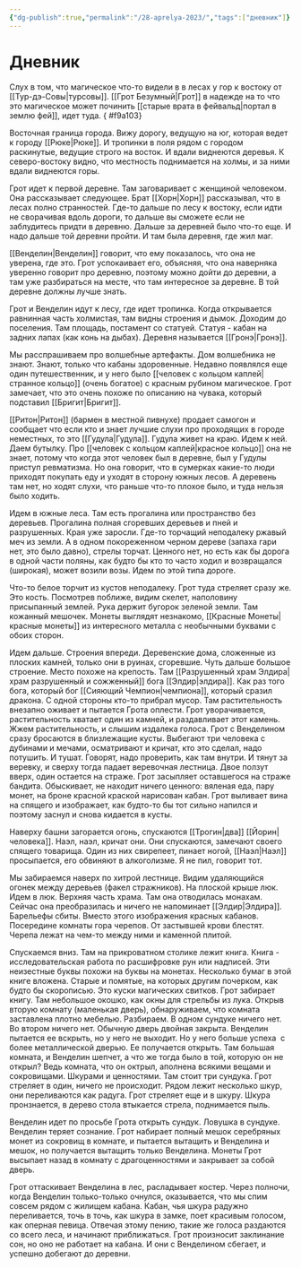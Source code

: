```yaml
---
{"dg-publish":true,"permalink":"/28-aprelya-2023/","tags":["дневник"]}
---
```


# Дневник

Слух в том, что магическое что-то видели в в лесах у гор к востоку от [[Тур-дэ-Совы\|турсовы]]. [[Грот Безумный\|Грот]] в надежде на то что это магическое может починить [[старые врата в фейвальд\|портал в землю фей]], идет туда.
{ #f9a103}


Восточная граница города. Вижу дорогу, ведущую на юг, которая ведет к городу [[Рюке\|Рюке]]. И тропинки в поля рядом с городом раскинутые, ведущие строго на восток. И вдали виднеются деревья. К северо-востоку видно, что местность поднимается на холмы, и за ними вдали виднеются горы.

Грот идет к первой деревне. Там заговаривает с женщиной человеком. Она рассказывает следующее. Брат [[Хорн\|Хорн]] рассказывал, что в лесах полно странностей. Где-то дальше по лесу к востоку, если идти не сворачивая вдоль дороги, то дальше вы сможете если не заблудитесь придти в деревню. Дальше за деревней было что-то еще. И надо дальше той деревни пройти. И там была деревня, где жил маг.

[[Венделин\|Венделин]] говорит, что ему показалось, что она не уверена, где это. Грот успокаивает его, объясняя, что она наверняка уверенно говорит про деревню, поэтому можно дойти до деревни, а там уже разбираться на месте, что там интересное за деревне. В той деревне должны лучше знать.

Грот и Венделин идут к лесу, где идет тропинка. Когда открывается равнинная часть холмистая, там видны строения и дымок. Доходим до поселения. Там площадь, постамент со статуей. Статуя - кабан на задних лапах (как конь на дыбах). Деревня называется [[Гронэ\|Гронэ]].

Мы расспрашиваем про волшебные артефакты. Дом волшебника не знают. Знают, только что кабаны здоровенные. Недавно появлялся еще один путешественник, и у него было [[человек с кольцом каплей\|странное кольцо]] (очень богатое) с красным рубином магическое. Грот замечает, что это очень похоже по описанию на чувака, который подставил [[Бригит\|Бригит]].

[[Ритон\|Ритон]] (бармен в местной пивнухе) продает самогон и сообщает что если кто и знает лучшие слухи про проходящих в городе неместных, то это [[Гудула\|Гудула]]. Гудула живет на краю. Идем к ней. Даем бутылку. Про [[человек с кольцом каплей\|красное кольцо]] она не знает, потому что когда этот человек был в деревне, был у Гудулы приступ ревматизма. Но она говорит, что в сумерках какие-то люди приходят покупать еду и уходят в сторону южных лесов. А деревень там нет, но ходят слухи, что раньше что-то плохое было, и туда нельзя было ходить.

Идем в южные леса. Там есть прогалина или пространство без деревьев. Прогалина полная сгоревших деревьев и пней и разрушенных. Края уже заросли. Где-то торчащий неподалеку ржавый меч из земли. А в одном покореженном черном дереве (запаха гари нет, это было давно), стрелы торчат. Ценного нет, но есть как бы дорога в одной части поляны, как будто бы кто то часто ходил и возвращался (широкая), может возили возы. Идем по этой типа дороге.

Что-то белое торчит из кустов неподалеку. Грот туда стреляет сразу же. Это кость. Посмотрев поближе, видим скелет, наполовину присыпанный землей. Рука держит бугорок зеленой земли. Там кожанный мешочек. Монеты выглядят незнакомо, [[Красные Монеты\|красные монеты]] из интересного металла с необычными буквами с обоих сторон.

Идем дальше. Строения впереди. Деревенские дома, сложенные из плоских камней, только они в руинах, сгоревшие. Чуть дальше большое строение. Место похоже на крепость. Там [[Разрушенный храм Элдира\|храм разрушенный и сожженный]] бога [[Элдир\|элдира]]. Как раз того бога, который бог [[Сияющий Чемпион\|чемпиона]], который сразил дракона. С одной стороны кто-то прибрал мусор. Там растительность внезапно оживает и пытается Грота оплести. Грот уворачивается, растительность хватает один из камней, и раздавливает этот камень. Жжем растительность, и слышим издалека голоса. Грот с Венделином сразу бросаются в близлежащие кусты. Выбегают три человека с дубинами и мечами, осматривают и кричат, кто это сделал, надо потушить. И тушат. Говорят, надо проверить, как там внутри. И тянут за веревку, и сверху тогда падает веревочная лестница. Двое ползут вверх, один остается на страже. Грот засыпляет оставшегося на страже бандита. Обыскивает, не находит ничего ценного: вяленая еда, пару монет, на броне красной краской нарисован кабан. Грот выливает вина на спящего и изображает, как будто-то бы тот сильно напился и поэтому заснул и снова кидается в кусты.

Наверху башни загорается огонь, спускаются [[Трогин\|два]] [[Йорин\|человека]]. Наэл, наэл, кричат они. Они спускаются, замечают своего спящего товарища. Один из них свирепеет, пинает ногой, [[Наэл\|Наэл]] просыпается, его обвиняют в алкоголизме. Я не пил, говорит тот.

Мы забираемся наверх по хитрой лестнице. Видим удаляющийся огонек между деревьев (факел стражников). На плоской крыше люк. Идем в люк. Верхняя часть храма. Там она отводилась монахам. Сейчас она преобразилась и ничего не напоминает [[Элдир\|Элдира]]. Барельефы сбиты. Вместо этого изображения красных кабанов. Посередине комнаты гора черепов. От застывшей крови блестят. Черепа лежат на чем-то между ними и каменной плитой.

Спускаемся вниз. Там на прикроватном столике лежит книга. Книга - исследовательская работа по расшифровке рун или надписей. Эти неизестные буквы похожи на буквы на монетах. Несколько бумаг в этой книге вложена. Старые и помятые, на которых другим почерком, как будто бы скорописью. Это куски магических свитков. Грот забирает книгу. Там небольшое окошко, как окны для стрельбы из лука. Открыв вторую комнату (маленькая дверь), обнаруживаем, что комната заставлена плотно мебелью. Разбираем. В одном сундуке ничего нет. Во втором ничего нет. Обычную дверь двойная закрыта. Венделин пытается ее вскрыть, но у него не выходит. Но у него больше успеха  с более металлической дверью. Ее получается открыть. Там большая комната, и Венделин шепчет, а что же тогда было в той, которую он не открыл? Ведь комната, что он октрыл, аполнена всякими вещами и сокровищами. Шкурами и ценностями. Там стоит три сундука. Грот стреляет в один, ничего не происходит. Рядом лежит несколько шкур, они переливаются как радуга. Грот стреляет еще и в шкуру. Шкура пронзнается, в дерево стола втыкается стрела, поднимается пыль.

Венделин идет по просьбе Грота открыть сундук. Ловушка в сундуке. Венделин теряет сознание. Грот набирает полный мешок серебряных монет из сокровищ в комнате, и пытается вытащить и Венделина и мешок, но получается вытащить только Венделина. Монеты Грот высыпает назад в комнату с драгоценностями и закрывает за собой дверь.

Грот оттаскивает Венделина в лес, расладывает костер. Через полночи, когда Венделин только-только очнулся, оказывается, что мы спим совсем рядом с жилищем кабана. Кабан, чья шкура радужно переливается, точь в точь, как шкура в замке, поет красивым голосом, как оперная певица. Отвечая этому пению, такие же голоса раздаются со всего леса, и начинают приближаться. Грот произносит заклинание сон, но оно не работает на кабана. И они с Венделином сбегает, и успешно добегают до деревни.